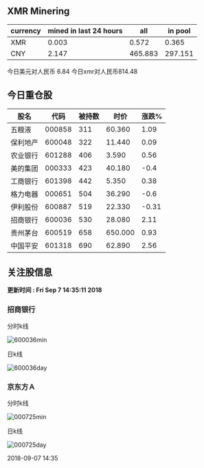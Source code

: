 ## XMR Minering

|currency|mined in last 24 hours|all|in pool|
|---|---|---|---|
|XMR|0.003|0.572|0.365|
|CNY|2.147|465.883|297.151|

今日美元对人民币 6.84	今日xmr对人民币814.48


## 今日重仓股 

|股名|代码|被持数|时价|涨跌%|
|---|---|---|---|---|
|五粮液|000858|311|60.360|1.09|
|保利地产|600048|322|11.440|0.09|
|农业银行|601288|406|3.590|0.56|
|美的集团|000333|423|40.180|-0.4|
|工商银行|601398|442|5.350|0.38|
|格力电器|000651|504|36.290|-0.6|
|伊利股份|600887|519|22.330|-0.31|
|招商银行|600036|530|28.080|2.11|
|贵州茅台|600519|658|650.000|0.93|
|中国平安|601318|690|62.890|2.56|

## 关注股信息
**更新时间 : Fri Sep  7 14:35:11 2018**
### 招商银行 
分时k线

![600036min](http://image.sinajs.cn/newchart/min/n/sh600036.gif)

日k线

![600036day](http://image.sinajs.cn/newchart/daily/n/sh600036.gif)

### 京东方Ａ 
分时k线

![000725min](http://image.sinajs.cn/newchart/min/n/sz000725.gif)

日k线

![000725day](http://image.sinajs.cn/newchart/daily/n/sz000725.gif)

2018-09-07 14:35